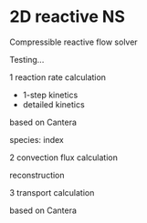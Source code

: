 # 2D reactive NS
Compressible reactive flow solver

Testing...

1 reaction rate calculation
- 1-step kinetics
- detailed kinetics 

based on Cantera

species: index

2 convection flux calculation

reconstruction

3 transport calculation

based on Cantera
